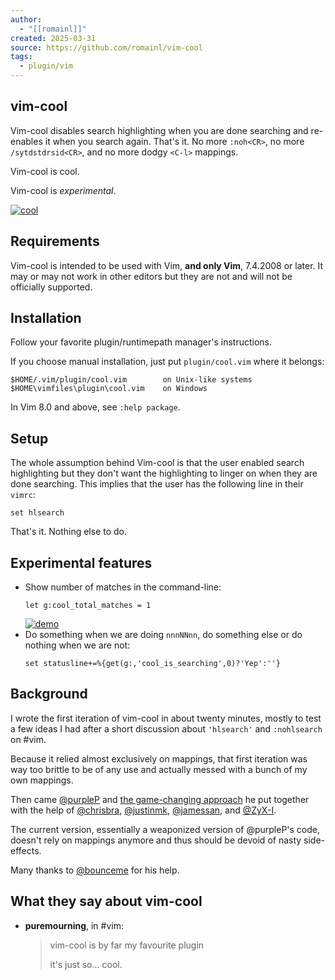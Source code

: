 ```yaml
---
author:
  - "[[romainl]]"
created: 2025-03-31
source: https://github.com/romainl/vim-cool
tags:
  - plugin/vim
---
```

## vim-cool

Vim-cool disables search highlighting when you are done searching and re-enables it when you search again. That's it. No more `:noh<CR>`, no more `/sytdstdrsid<CR>`, and no more dodgy `<C-l>` mappings.

Vim-cool is cool.

Vim-cool is *experimental*.

[![cool](https://user-images.githubusercontent.com/344335/226825463-4ff5e352-ac2e-4f4d-94c7-a8109da7b6db.gif)](https://user-images.githubusercontent.com/344335/226825463-4ff5e352-ac2e-4f4d-94c7-a8109da7b6db.gif)

## Requirements

Vim-cool is intended to be used with Vim, **and only Vim**, 7.4.2008 or later. It may or may not work in other editors but they are not and will not be officially supported.

## Installation

Follow your favorite plugin/runtimepath manager's instructions.

If you choose manual installation, just put `plugin/cool.vim` where it belongs:

```
$HOME/.vim/plugin/cool.vim        on Unix-like systems
$HOME\vimfiles\plugin\cool.vim    on Windows
```

In Vim 8.0 and above, see `:help package`.

## Setup

The whole assumption behind Vim-cool is that the user enabled search highlighting but they don't want the highlighting to linger on when they are done searching. This implies that the user has the following line in their `vimrc`:

```
set hlsearch
```

That's it. Nothing else to do.

## Experimental features

- Show number of matches in the command-line:
	```
	let g:cool_total_matches = 1
	```
	[![demo](https://user-images.githubusercontent.com/344335/226825418-12931cf3-5f89-4375-89be-c98a57e177df.png)](https://user-images.githubusercontent.com/344335/226825418-12931cf3-5f89-4375-89be-c98a57e177df.png)
- Do something when we are doing `nnnNNnn`, do something else or do nothing when we are not:
	```
	set statusline+=%{get(g:,'cool_is_searching',0)?'Yep':''}
	```

## Background

I wrote the first iteration of vim-cool in about twenty minutes, mostly to test a few ideas I had after a short discussion about `'hlsearch'` and `:nohlsearch` on #vim.

Because it relied almost exclusively on mappings, that first iteration was way too brittle to be of any use and actually messed with a bunch of my own mappings.

Then came [@purpleP](https://github.com/purpleP) and [the game-changing approach](https://github.com/romainl/vim-cool/issues/9) he put together with the help of [@chrisbra](https://github.com/chrisbra), [@justinmk](https://github.com/justinmk), [@jamessan](https://github.com/jamessan), and [@ZyX-I](https://github.com/ZyX-I).

The current version, essentially a weaponized version of @purpleP's code, doesn't rely on mappings anymore and thus should be devoid of nasty side-effects.

Many thanks to [@bounceme](https://github.com/bounceme) for his help.

## What they say about vim-cool

- **puremourning**, in #vim:
	> vim-cool is by far my favourite plugin
	> 
	> it's just so... cool.